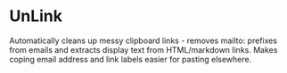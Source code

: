 # UnLink

Automatically cleans up messy clipboard links - removes mailto: prefixes from emails and extracts display text from HTML/markdown links. Makes coping email address and link labels easier for pasting elsewhere.